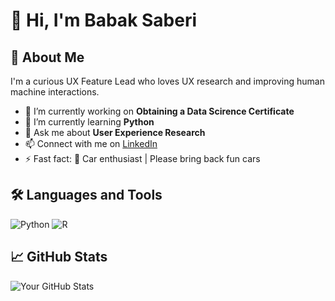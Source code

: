 # 👋 Hi, I'm Babak Saberi

## 🚀 About Me
I'm a curious UX Feature Lead who loves UX research and improving human machine interactions.

- 🔭 I’m currently working on **Obtaining a Data Scirence Certificate**
- 🌱 I’m currently learning **Python**
- 💬 Ask me about **User Experience Research**
- 📫 Connect with me on [LinkedIn](https://www.linkedin.com/in/babak-saberi)
- ⚡ Fast fact: 🚗 Car enthusiast | Please bring back fun cars 


## 🛠️ Languages and Tools
![Python](https://img.shields.io/badge/-Python-3776AB?style=flat&logo=python&logoColor=white)
![R](https://img.shields.io/badge/-R-276DC3?style=flat&logo=r&logoColor=white)

## 📈 GitHub Stats
![Your GitHub Stats](https://github-readme-stats.vercel.app/api?username=basaberi6&show_icons=true&hide_title=true)
